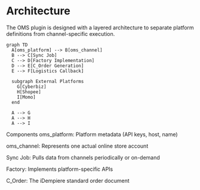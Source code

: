 # Architecture

The OMS plugin is designed with a layered architecture to separate platform definitions from channel-specific execution.

```mermaid
graph TD
  A[oms_platform] --> B[oms_channel]
  B --> C[Sync Job]
  C --> D[Factory Implementation]
  D --> E[C_Order Generation]
  E --> F[Logistics Callback]

  subgraph External Platforms
    G[Cyberbiz]
    H[Shopee]
    I[Momo]
  end

  A --> G
  A --> H
  A --> I
```

Components
oms_platform: Platform metadata (API keys, host, name)

oms_channel: Represents one actual online store account

Sync Job: Pulls data from channels periodically or on-demand

Factory: Implements platform-specific APIs

C_Order: The iDempiere standard order document
